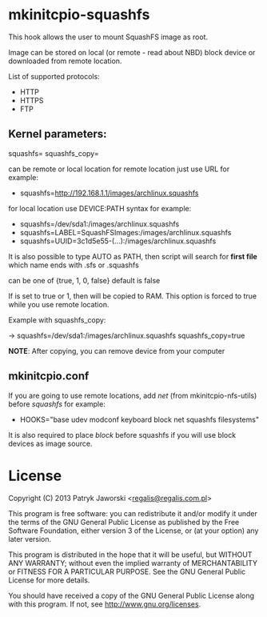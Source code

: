 mkinitcpio-squashfs
===================

This hook allows the user to mount SquashFS image as root.

Image can be stored on local (or remote - read about NBD) block device
or downloaded from remote location.

List of supported protocols:
  * HTTP
  * HTTPS
  * FTP

Kernel parameters:
------------------

squashfs=<image-source>
squashfs\_copy=<image-copy>

<image-source> can be remote or local location
for remote location just use URL for example:

* squashfs=http://192.168.1.1/images/archlinux.squashfs

for local location use DEVICE:PATH syntax for example:

* squashfs=/dev/sda1:/images/archlinux.squashfs
* squashfs=LABEL=SquashFSImages:/images/archlinux.squashfs
* squashfs=UUID=3c1d5e55-(...):/images/archlinux.squashfs

It is also possible to type AUTO as PATH, then script will search for
**first file** which name ends with .sfs or .squashfs

<image-copy> can be one of {true, 1, 0, false} default is false

If <image-copy> is set to true or 1, then <image-source> will be copied
to RAM. This option is forced to true while you use remote location.

Example with squashfs\_copy:

-> squashfs=/dev/sda1:/images/archlinux.squashfs squashfs\_copy=true

**NOTE**: After copying, you can remove device from your computer

mkinitcpio.conf
---------------

If you are going to use remote locations, add *net* (from mkinitcpio-nfs-utils)
before *squashfs* for example:

* HOOKS="base udev modconf keyboard block net squashfs filesystems"

It is also required to place *block* before squashfs if you will use
block devices as image source.


License
=======

Copyright (C) 2013 Patryk Jaworski \<regalis@regalis.com.pl\>

This program is free software: you can redistribute it and/or modify
it under the terms of the GNU General Public License as published by
the Free Software Foundation, either version 3 of the License, or
(at your option) any later version.

This program is distributed in the hope that it will be useful,
but WITHOUT ANY WARRANTY; without even the implied warranty of
MERCHANTABILITY or FITNESS FOR A PARTICULAR PURPOSE.  See the
GNU General Public License for more details.

You should have received a copy of the GNU General Public License
along with this program.  If not, see http://www.gnu.org/licenses.
